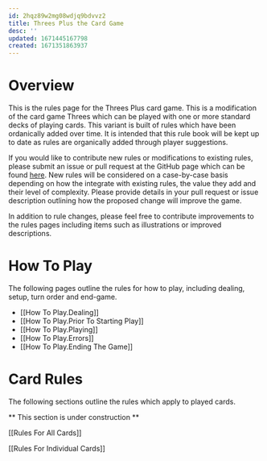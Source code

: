```yaml
---
id: 2hqz89w2mg08wdjq9bdvvz2
title: Threes Plus the Card Game
desc: ''
updated: 1671445167798
created: 1671351863937
---
```

# Overview
This is the rules page for the Threes Plus card game. This is a modification of the card game Threes
which can be played with one or more standard decks of playing cards. This variant is
built of rules which have been ordanically added over time. It is intended that this rule
book will be kept up to date as rules are organically added through player suggestions.

If you would like to contribute new rules or modifications to existing rules, please
submit an issue or pull request at the GitHub page which can be found 
[here](https://github.com/jonpecar/ThreesPlus).
New rules will be considered on a case-by-case basis depending
on how the integrate with existing rules, the value they add and their level of
complexity. Please provide details in your pull request or issue description outlining
how the proposed change will improve the game.

In addition to rule changes, please feel free to contribute improvements to the rules
pages including items such as illustrations or improved descriptions.

# How To Play

The following pages outline the rules for how to play, including dealing, setup, turn
order and end-game.

- [[How To Play.Dealing]]
- [[How To Play.Prior To Starting Play]]
- [[How To Play.Playing]]
- [[How To Play.Errors]]
- [[How To Play.Ending The Game]]

# Card Rules

The following sections outline the rules which apply to played cards.

** This section is under construction **

[[Rules For All Cards]]

[[Rules For Individual Cards]]
